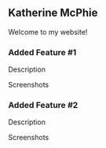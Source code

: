 ## Katherine McPhie

Welcome to my website!

### Added Feature #1

Description

Screenshots

### Added Feature #2

Description

Screenshots
